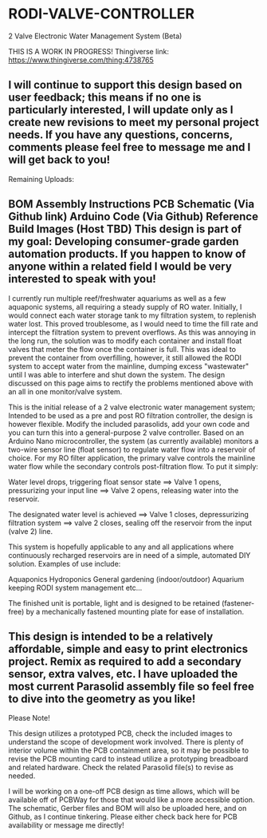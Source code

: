 # RODI-VALVE-CONTROLLER
2 Valve Electronic Water Management System (Beta)

THIS IS A WORK IN PROGRESS!
Thingiverse link:
https://www.thingiverse.com/thing:4738765

I will continue to support this design based on user feedback; this means if no one is particularly interested, I will update only as I create new revisions to meet my personal project needs. If you have any questions, concerns, comments please feel free to message me and I will get back to you!
--------------------------------------------------------------------------------------------------------------------------------------------------------------------------------
Remaining Uploads:

BOM
Assembly Instructions
PCB Schematic (Via Github link)
Arduino Code (Via Github)
Reference Build Images (Host TBD)
This design is part of my goal: Developing consumer-grade garden automation products. If you happen to know of anyone within a related field I would be very interested to speak with you!
--------------------------------------------------------------------------------------------------------------------------------------------------------------------------------
I currently run multiple reef/freshwater aquariums as well as a few aquaponic systems, all requiring a steady supply of RO water. Initially, I would connect each water storage tank to my filtration system, to replenish water lost. This proved troublesome, as I would need to time the fill rate and intercept the filtration system to prevent overflows. As this was annoying in the long run, the solution was to modify each container and install float valves that meter the flow once the container is full. This was ideal to prevent the container from overfilling, however, it still allowed the RODI system to accept water from the mainline, dumping excess "wastewater" until I was able to interfere and shut down the system. The design discussed on this page aims to rectify the problems mentioned above with an all in one monitor/valve system.

This is the initial release of a 2 valve electronic water management system; Intended to be used as a pre and post RO filtration controller, the design is however flexible. Modify the included parasolids, add your own code and you can turn this into a general-purpose 2 valve controller. Based on an Arduino Nano microcontroller, the system (as currently available) monitors a two-wire sensor line (float sensor) to regulate water flow into a reservoir of choice. For my RO filter application, the primary valve controls the mainline water flow while the secondary controls post-filtration flow. To put it simply:

Water level drops, triggering float sensor state ==> Valve 1 opens, pressurizing your input line ==> Valve 2 opens, releasing water into the reservoir.

The designated water level is achieved ==> Valve 1 closes, depressurizing filtration system ==> valve 2 closes, sealing off the reservoir from the input (valve 2) line.

This system is hopefully applicable to any and all applications where continuously recharged reservoirs are in need of a simple, automated DIY solution. Examples of use include:

Aquaponics
Hydroponics
General gardening (indoor/outdoor)
Aquarium keeping
RODI system management
etc...

The finished unit is portable, light and is designed to be retained (fastener-free) by a mechanically fastened mounting plate for ease of installation.

This design is intended to be a relatively affordable, simple and easy to print electronics project. Remix as required to add a secondary sensor, extra valves, etc. I have uploaded the most current Parasolid assembly file so feel free to dive into the geometry as you like!
--------------------------------------------------------------------------------------------------------------------------------------------------------------------------------
Please Note!

This design utilizes a prototyped PCB, check the included images to understand the scope of development work involved. There is plenty of interior volume within the PCB containment area, so it may be possible to revise the PCB mounting card to instead utilize a prototyping breadboard and related hardware. Check the related Parasolid file(s) to revise as needed.

I will be working on a one-off PCB design as time allows, which will be available off of PCBWay for those that would like a more accessible option. The schematic, Gerber files and BOM will also be uploaded here, and on Github, as I continue tinkering. Please either check back here for PCB availability or message me directly!
